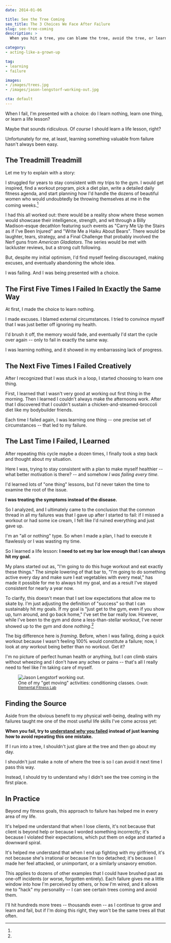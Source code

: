 ```yaml
---
date: 2014-01-06

title: See the Tree Coming
seo_title: The 3 Choices We Face After Failure
slug: see-tree-coming
description: >
  When you hit a tree, you can blame the tree, avoid the tree, or learn why you didn't see the tree in the first place.

category:
- acting-like-a-grown-up

tag:
- learning
- failure

images:
- /images/trees.jpg
- /images/jason-lengstorf-working-out.jpg

cta: default
---
```


When I fail, I'm presented with a choice: do I learn nothing, learn one thing,
or learn a life lesson?

Maybe that sounds ridiculous. Of _course_ I should learn a life lesson, right?

Unfortunately for me, at least, learning something valuable from failure hasn't
always been easy.

## The Treadmill Treadmill

Let me try to explain with a story:

I struggled for years to stay consistent with my trips to the gym. I would get
inspired, find a workout program, pick a diet plan, write a detailed daily
fitness agenda, and start planning how I'd handle the dozens of beautiful women
who would undoubtedly be throwing themselves at me in the coming
weeks.[^new-life]

[^new-life]:
  I had this all worked out: there would be a reality show where these women would showcase their intelligence, strength, and wit through a Billy Madison-esque decathlon featuring such events as "Carry Me Up the Stairs as if I've Been Injured" and "Write Me a Haiku About Bears". There would be laughter, tears, strategy, and a Final Challenge that probably involved the Nerf guns from _American Gladiators_. The series would be met with lackluster reviews, but a strong cult following.

But, despite my initial optimism, I'd find myself feeling discouraged, making
excuses, and eventually abandoning the whole idea.

I was failing. And I was being presented with a choice.

## The First Five Times I Failed In Exactly the Same Way

At first, I made the choice to learn nothing.

I made excuses. I blamed external circumstances. I tried to convince myself that
I was just better off ignoring my health.

I'd brush it off, the memory would fade, and eventually I'd start the cycle over
again -- only to fail in exactly the same way.

I was learning nothing, and it showed in my embarrassing lack of progress.

## The Next Five Times I Failed Creatively

After I recognized that I was stuck in a loop, I started choosing to learn one
thing.

First, I learned that I wasn't very good at working out first thing in the
morning. Then I learned I couldn't always make the afternoons work. After that I
discovered that I couldn't sustain a chicken-and-steamed-broccoli diet like my
bodybuilder friends.

Each time I failed again, I was learning one thing -- one precise set of
circumstances -- that led to my failure.

## The Last Time I Failed, I Learned

After repeating this cycle maybe a dozen times, I finally took a step back and
thought about my situation.

Here I was, trying to stay consistent with a plan to make myself healthier --
what better motivation is there? -- and somehow _I was failing every time._

I'd learned lots of "one thing" lessons, but I'd never taken the time to examine
the root of the issue.

**I was treating the symptoms instead of the disease.**

So I analyzed, and I ultimately came to the conclusion that the common thread in
all my failures was that I gave up after I started to fail: if I missed a
workout or had some ice cream, I felt like I'd ruined everything and just gave
up.

I'm an "all or nothing" type. So when I made a plan, I had to execute it
flawlessly or I was wasting my time.

So I learned a life lesson: **I need to set my bar low enough that I can always
hit my goal.**

My plans started out as, "I'm going to do this huge workout and eat exactly
these things." The simple lowering of that bar to, "I'm going to do something
active every day and make sure I eat vegetables with every meal," has made it
possible for me to always hit my goal, and as a result I've stayed consistent
for nearly a year now.

To clarify, this doesn't mean that I set low expectations that allow me to skate
by. I'm just adjusting the definition of "success" so that I can sustainably hit
my goals. If my goal is "just get to the gym, even if you show up, turn around,
and go back home," I've set the bar really low. However, while I've been to the
gym and done a less-than-stellar workout, I've never showed up to the gym and
done _nothing_.[^starting]

[^starting]:
  The big difference here is _framing_. Before, when I was failing, doing a quick workout because I wasn't feeling 100% would constitute a failure; now, I look at _any_ workout being better than no workout. Get it?

I'm no picture of perfect human health or anything, but I _can_ climb stairs
without wheezing and I don't have any aches or pains -- that's all I really need
to feel like I'm taking care of myself.

<figure class="figure figure--center">
  <img src="./images/jason-lengstorf-working-out.jpg" alt="Jason Lengstorf working out." />
  <figcaption class="figure__caption">
    One of my "get moving" activities: conditioning classes.
    <small class="figure__attribution">
      Credit: 
      <a class="figure__attribution-link" 
         href="http://www.elementalfitnesslab.com/">
        Elemental Fitness Lab
      </a>
    </small>
  </figcaption>
</figure>

## Finding the Source

Aside from the obvious benefit to my physical well-being, dealing with my
failures taught me one of the most useful life skills I've come across yet:

**When you fail, try to [understand _why_ you failed](/find-the-why) instead of just learning how to avoid repeating this one mistake.**

If I run into a tree, I shouldn't just glare at the tree and then go about my
day.

I shouldn't just make a note of where the tree is so I can avoid it next time I
pass this way.

Instead, I should try to understand why I didn't see the tree coming in the
first place.

## In Practice

Beyond my fitness goals, this approach to failure has helped me in every area of
my life.

It's helped me understand that when I lose clients, it's not because that client
is beyond help or because I worded something incorrectly; it's because I
violated their expectations, which put them on edge and started a downward
spiral.

It's helped me understand that when I end up fighting with my girlfriend, it's
not because she's irrational or because I'm too detached; it's because I made
her feel attacked, or unimportant, or a similarly unsavory emotion.

This applies to dozens of other examples that I could have brushed past as
one-off incidents (or worse, forgotten entirely). Each failure gives me a little
window into how I'm perceived by others, or how I'm wired, and it allows me to
"hack" my personality -- I can see certain trees coming and avoid them.

I'll hit hundreds more trees -- thousands even -- as I continue to grow and
learn and fail, but if I'm doing this right, they won't be the same trees all
that often.